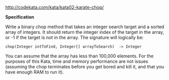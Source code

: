 http://codekata.com/kata/kata02-karate-chop/

**Specification**

Write a binary chop method that takes an integer search target and a sorted array of integers. 
It should return the integer index of the target in the array, or -1 if the target is not in the array. 
The signature will logically be:

`chop(Integer intToFind, Integer[] arrayToSearch)  -> Integer`

You can assume that the array has less than 100,000 elements. 
For the purposes of this Kata, time and memory performance are not issues (assuming the chop terminates before you get bored and kill it, and that you have enough RAM to run it).